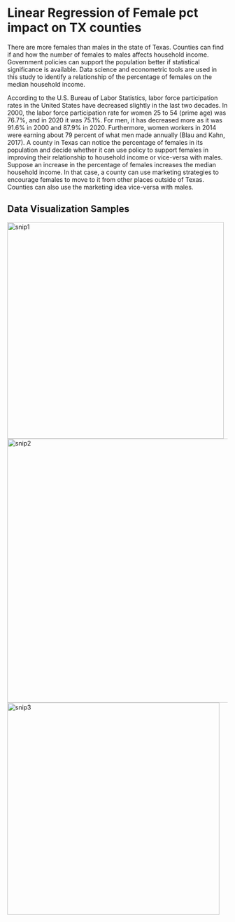 # Linear Regression of Female pct impact on TX counties
There are more females than males in the state of Texas. Counties can find if and how the number of females to males affects household income. Government policies can support the population better if statistical significance is available. Data science and econometric tools are used in this study to identify a relationship of the percentage of females on the median household income.

According to the U.S. Bureau of Labor Statistics, labor force participation rates in the United States have decreased slightly in the last two decades. In 2000, the labor force participation rate for women 25 to 54 (prime age) was 76.7%, and in 2020 it was 75.1%. For men, it has decreased more as it was 91.6% in 2000 and 87.9% in 2020. Furthermore, women workers in 2014 were earning about 79 percent of what men made annually (Blau and Kahn, 2017). A county in Texas can notice the percentage of females in its population and decide whether it can use policy to support females in improving their relationship to household income or vice-versa with males. Suppose an increase in the percentage of females increases the median household income. In that case, a county can use marketing strategies to encourage females to move to it from other places outside of Texas. Counties can also use the marketing idea vice-versa with males.

## Data Visualization Samples
<img width="495" alt="snip1" src="https://user-images.githubusercontent.com/101160575/179429433-4481b274-838d-473c-b33a-59cece084fab.png">
<img width="604" alt="snip2" src="https://user-images.githubusercontent.com/101160575/179429437-1b8f01a3-f52b-48eb-b902-67546297180a.png">
<img width="485" alt="snip3" src="https://user-images.githubusercontent.com/101160575/179429441-77b40d72-dc2e-4814-82ec-ee43ceddc116.png">
